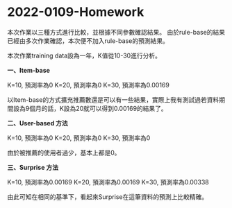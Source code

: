 # 2022-0109-Homework
本次作業以三種方式進行比較，並根據不同參數確認結果。
由於rule-base的結果已經由多次作業確認，本次便不加入rule-base的預測結果。

本次作業training data設為一年，K值從10-30進行分析。

**一、Item-base**

K=10, 預測率為0
K=20, 預測率為0
K=30, 預測率為0.00169

以Item-base的方式擴充推薦數還是可以有一些結果，實際上我有測試過若資料期間設為9個月的話，K設為20就可以得到0.00169的結果了。
 
**二、User-based 方法**

K=10, 預測率為0
K=20, 預測率為0
K=30, 預測率為0

由於被推薦的使用者過少，基本上都是0。

**三、Surprise 方法**

K=10, 預測率為0.00169
K=20, 預測率為0.00169
K=30, 預測率為0.00338

由此可知在相同的基準下，看起來Surprise在這筆資料的預測上比較精確。
